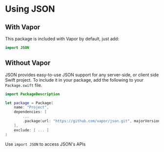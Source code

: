 # Using JSON

## With Vapor

This package is included with Vapor by default, just add:

```Swift
import JSON
```

## Without Vapor

JSON provides easy-to-use JSON support for any server-side, or client side Swift project. To include it in your package, add the following to your `Package.swift` file.

```Swift
import PackageDescription

let package = Package(
    name: "Project",
    dependencies: [
        ...
        .package(url: "https://github.com/vapor/json.git", majorVersion: 2)
    ],
    exclude: [ ... ]
)
```

Use `import JSON` to access JSON's APIs
